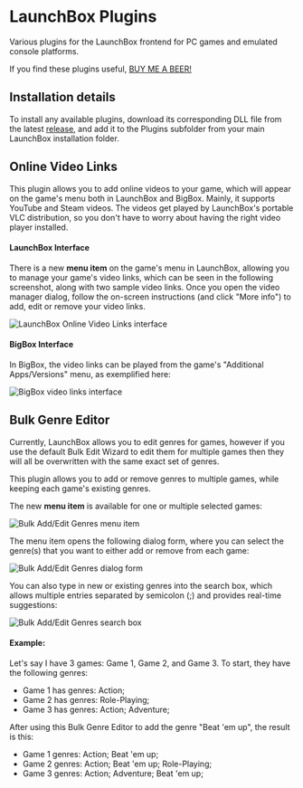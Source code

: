 # LaunchBox Plugins
Various plugins for the LaunchBox frontend for PC games and emulated console platforms.

If you find these plugins useful, [BUY ME A BEER!](https://www.paypal.me/CostinsPaypal)

## Installation details

To install any available plugins, download its corresponding DLL file from the latest [release](https://github.com/SsjCosty/LaunchboxPlugins/releases), and add it to the Plugins subfolder from your main LaunchBox installation folder.

## Online Video Links

This plugin allows you to add online videos to your game, which will appear on the game's menu both in LaunchBox and BigBox. Mainly, it supports YouTube and Steam videos. The videos get played by LaunchBox's portable VLC distribution, so you don't have to worry about having the right video player installed.

#### LaunchBox Interface

There is a new **menu item** on the game's menu in LaunchBox, allowing you to manage your game's video links, which can be seen in the following screenshot, along with two sample video links. Once you open the video manager dialog, follow the on-screen instructions (and click "More info") to add, edit or remove your video links.

![LaunchBox Online Video Links interface](https://i.imgur.com/dININZs.png)

#### BigBox Interface

In BigBox, the video links can be played from the game's "Additional Apps/Versions" menu, as exemplified here:

![BigBox video links interface](https://i.imgur.com/9LRo3Op.png)

## Bulk Genre Editor

Currently, LaunchBox allows you to edit genres for games, however if you use the default Bulk Edit Wizard to edit them for multiple games then they will all be overwritten with the same exact set of genres.

This plugin allows you to add or remove genres to multiple games, while keeping each game's existing genres.

The new **menu item** is available for one or multiple selected games:

![Bulk Add/Edit Genres menu item](https://i.imgur.com/8ywzK9h.png)

The menu item opens the following dialog form, where you can select the genre(s) that you want to either add or remove from each game:

![Bulk Add/Edit Genres dialog form](https://i.imgur.com/mMLqMU5.png)

You can also type in new or existing genres into the search box, which allows multiple entries separated by semicolon (;) and provides real-time suggestions:

![Bulk Add/Edit Genres search box](https://i.imgur.com/9HUg8KV.png)

#### Example:

Let's say I have 3 games: Game 1, Game 2, and Game 3. To start, they have the following genres:
* Game 1 has genres: Action;
* Game 2 has genres: Role-Playing;
* Game 3 has genres: Action; Adventure;

After using this Bulk Genre Editor to add the genre "Beat 'em up", the result is this:
* Game 1 genres: Action; Beat 'em up;
* Game 2 genres: Action; Beat 'em up; Role-Playing;
* Game 3 genres: Action; Adventure; Beat 'em up;

